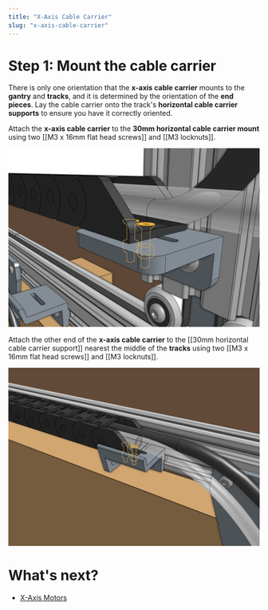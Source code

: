 ```yaml
---
title: "X-Axis Cable Carrier"
slug: "x-axis-cable-carrier"
---
```



# Step 1: Mount the cable carrier

There is only one orientation that the **x-axis cable carrier** mounts to the **gantry** and **tracks**, and it is determined by the orientation of the **end pieces**. Lay the cable carrier onto the track's **horizontal cable carrier supports** to ensure you have it correctly oriented.

Attach the **x-axis cable carrier** to the **30mm horizontal cable carrier mount** using two [[M3 x 16mm flat head screws]] and [[M3 locknuts]].

![Mount the x-axis cable carrier](_images/mount_x_cc_1.png)

Attach the other end of the **x-axis cable carrier** to the [[30mm horizontal cable carrier support]] nearest the middle of the **tracks** using two [[M3 x 16mm flat head screws]] and [[M3 locknuts]].

![Mount the x-axis cable carrier](_images/mount_x_cc_3.png)


# What's next?

 * [X-Axis Motors](x-axis-motors.md)
